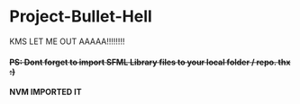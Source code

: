 # Project-Bullet-Hell
KMS LET ME OUT AAAAA!!!!!!!!
#### ~~PS: Dont forget to import SFML Library files to your local folder / repo. thx :)~~
#### NVM IMPORTED IT
